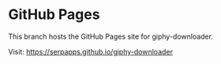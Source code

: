 # GitHub Pages

This branch hosts the GitHub Pages site for giphy-downloader.

Visit: https://serpapps.github.io/giphy-downloader
